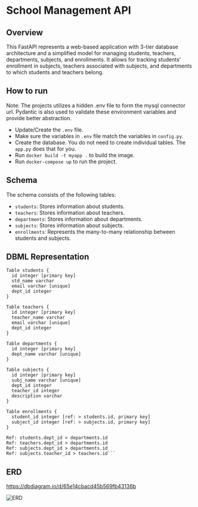# School Management API

## Overview

This FastAPI represents a web-based application with 3-tier database architecture and a simplified model for managing students, teachers, departments, subjects, and enrollments. It allows for tracking students' enrollment in subjects, teachers associated with subjects, and departments to which students and teachers belong.

## How to run

Note: The projects utilizes a hidden .env file to form the mysql connector url. Pydantic is also used to validate these environment variables and provide better abstraction.
- Update/Create the `.env` file.
- Make sure the variables in `.env` file match the variables in `config.py`.
- Create the database. You do not need to create individual tables. The `app.py` does that for you.
- Run `docker build -t myapp .` to build the image.
- Run `docker-compose up` to run the project.

## Schema

The schema consists of the following tables:

- `students`: Stores information about students.
- `teachers`: Stores information about teachers.
- `departments`: Stores information about departments.
- `subjects`: Stores information about subjects.
- `enrollments`: Represents the many-to-many relationship between students and subjects.

## DBML Representation

```dbml
Table students {
  id integer [primary key]
  std_name varchar
  email varchar [unique]
  dept_id integer
}

Table teachers {
  id integer [primary key]
  teacher_name varchar
  email varchar [unique]
  dept_id integer
}

Table departments {
  id integer [primary key]
  dept_name varchar [unique]
}

Table subjects {
  id integer [primary key]
  subj_name varchar [unique]
  dept_id integer
  teacher_id integer
  description varchar
}

Table enrollments {
  student_id integer [ref: > students.id, primary key]
  subject_id integer [ref: > subjects.id, primary key]
}

Ref: students.dept_id > departments.id
Ref: teachers.dept_id > departments.id
Ref: subjects.dept_id > departments.id
Ref: subjects.teacher_id > teachers.id```
```
## ERD
https://dbdiagram.io/d/65e14cbacd45b569fb43136b

![ERD](https://github.com/saifsafsf/Sila-Assignment/assets/73883918/96abec9b-e3a7-4212-b238-88d64fe11e6d)

